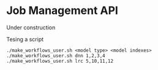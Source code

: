 # Job Management API

Under construction

Tesing a script
```commandline
./make_workflows_user.sh <model type> <model indexes>
./make_workflows_user.sh dnn 1,2,3,4
./make_workflows_user.sh lrc 5,10,11,12
```
